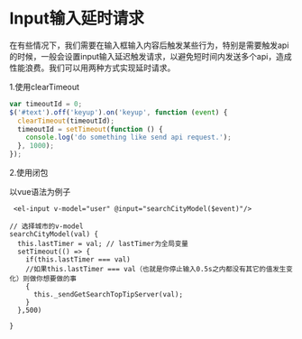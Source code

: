 # Input输入延时请求

在有些情况下，我们需要在输入框输入内容后触发某些行为，特别是需要触发api的时候，一般会设置input输入延迟触发请求，以避免短时间内发送多个api，造成性能浪费。我们可以用两种方式实现延时请求。

1.使用clearTimeout

```javascript
var timeoutId = 0;
$('#text').off('keyup').on('keyup', function (event) {
  clearTimeout(timeoutId);
  timeoutId = setTimeout(function () {
    console.log('do something like send api request.');
  }, 1000);
});
```



2.使用闭包

以vue语法为例子

```vue
 <el-input v-model="user" @input="searchCityModel($event)"/>
 
// 选择城市的v-model
searchCityModel(val) {
  this.lastTimer = val; // lastTimer为全局变量
  setTimeout(() => {
    if(this.lastTimer === val)
    //如果this.lastTimer === val（也就是你停止输入0.5s之内都没有其它的值发生变化）则做你想要做的事
    {
      this._sendGetSearchTopTipServer(val);
    }
  },500)
 
}
```



